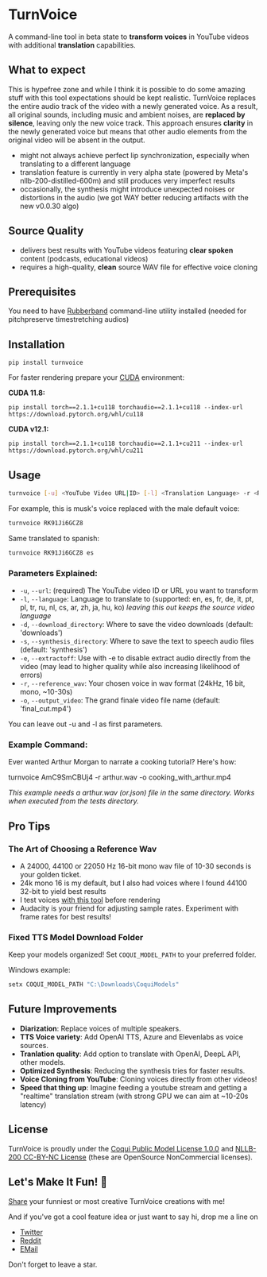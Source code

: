 # TurnVoice

A command-line tool in beta state to **transform voices** in YouTube videos with additional **translation** capabilities.  

## What to expect

This is hypefree zone and while I think it is possible to do some amazing stuff with this tool expectations should be kept realistic. TurnVoice replaces the entire audio track of the video with a newly generated voice. As a result, all original sounds, including music and ambient noises, are **replaced by silence**, leaving only the new voice track. This approach ensures **clarity** in the newly generated voice but means that other audio elements from the original video will be absent in the output.  

- might not always achieve perfect lip synchronization, especially when translating to a different language
- translation feature is currently in very alpha state (powered by Meta's nllb-200-distilled-600m) and still produces very imperfect results
- occasionally, the synthesis might introduce unexpected noises or distortions in the audio (we got WAY better reducing artifacts with the new v0.0.30 algo)

## Source Quality

- delivers best results with YouTube videos featuring **clear spoken** content (podcasts, educational videos)
- requires a high-quality, **clean** source WAV file for effective voice cloning 

## Prerequisites

You need to have [Rubberband](https://breakfastquay.com/rubberband/) command-line utility installed (needed for pitchpreserve timestretching audios)

## Installation 

```
pip install turnvoice
```

For faster rendering prepare your [CUDA](https://pytorch.org/get-started/locally/) environment:

**CUDA 11.8:**
```
pip install torch==2.1.1+cu118 torchaudio==2.1.1+cu118 --index-url https://download.pytorch.org/whl/cu118
```

**CUDA v12.1:**
```
pip install torch==2.1.1+cu118 torchaudio==2.1.1+cu211 --index-url https://download.pytorch.org/whl/cu211
```

## Usage

```bash
turnvoice [-u] <YouTube Video URL|ID> [-l] <Translation Language> -r <Reference WAV File> -o <Output Video Filename>
```

For example, this is musk's voice replaced with the male default voice:
```bash
turnvoice RK91Ji6GCZ8
```

Same translated to spanish:
```bash
turnvoice RK91Ji6GCZ8 es
```

### Parameters Explained:

- `-u`, `--url`: (required) The YouTube video ID or URL you want to transform
- `-l`, `--language`: Language to translate to (supported: en, es, fr, de, it, pt, pl, tr, ru, nl, cs, ar, zh, ja, hu, ko)
   *leaving this out keeps the source video language*
- `-d`, `--download_directory`: Where to save the video downloads (default: 'downloads')
- `-s`, `--synthesis_directory`: Where to save the text to speech audio files (default: 'synthesis')
- `-e`, `--extractoff`: Use with -e to disable extract audio directly from the video (may lead to higher quality while also increasing likelihood of errors)
- `-r`, `--reference_wav`: Your chosen voice in wav format (24kHz, 16 bit, mono, ~10-30s)
- `-o`, `--output_video`: The grand finale video file name (default: 'final_cut.mp4')

You can leave out -u and -l as first parameters.

### Example Command:

Ever wanted Arthur Morgan to narrate a cooking tutorial? Here's how:

turnvoice AmC9SmCBUj4 -r arthur.wav -o cooking_with_arthur.mp4


*This example needs a arthur.wav (or.json) file in the same directory. Works when executed from the tests directory.*

## Pro Tips

### The Art of Choosing a Reference Wav
- A 24000, 44100 or 22050 Hz 16-bit mono wav file of 10-30 seconds is your golden ticket. 
- 24k mono 16 is my default, but I also had voices where I found 44100 32-bit to yield best results
- I test voices [with this tool](https://github.com/KoljaB/RealtimeTTS/blob/master/tests/coqui_test.py) before rendering
- Audacity is your friend for adjusting sample rates. Experiment with frame rates for best results!

### Fixed TTS Model Download Folder
Keep your models organized! Set `COQUI_MODEL_PATH` to your preferred folder.

Windows example:
```bash
setx COQUI_MODEL_PATH "C:\Downloads\CoquiModels"
```

## Future Improvements

- **Diarization**: Replace voices of multiple speakers.
- **TTS Voice variety**: Add OpenAI TTS, Azure and Elevenlabs as voice sources.
- **Tranlation quality**: Add option to translate with OpenAI, DeepL API, other models. 
- **Optimized Synthesis**: Reducing the synthesis tries for faster results.
- **Voice Cloning from YouTube**: Cloning voices directly from other videos!
- **Speed that thing up**: Imagine feeding a youtube stream and getting a "realtime" translation stream (with strong GPU we can aim at ~10-20s latency)

## License

TurnVoice is proudly under the [Coqui Public Model License 1.0.0](https://coqui.ai/cpml) and [NLLB-200 CC-BY-NC License](https://huggingface.co/facebook/nllb-200-distilled-600M) (these are OpenSource NonCommercial licenses). 

## Let's Make It Fun! 🎉

[Share](https://github.com/KoljaB/TurnVoice/discussions) your funniest or most creative TurnVoice creations with me! 

And if you've got a cool feature idea or just want to say hi, drop me a line on

- [Twitter](https://twitter.com/LonLigrin)  
- [Reddit](https://www.reddit.com/user/Lonligrin)  
- [EMail](mailto:kolja.beigel@web.de)  

Don't forget to leave a star.